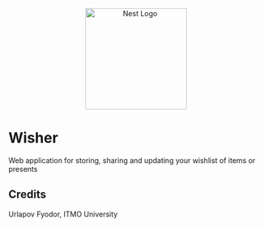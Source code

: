 <p align="center">
  <a href="http://nestjs.com/" target="blank"><img src="https://nestjs.com/img/logo-small.svg" width="200" alt="Nest Logo" /></a>
</p>

# Wisher

Web application for storing, sharing and updating your wishlist of items or presents

## Credits

Urlapov Fyodor, ITMO University